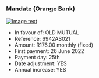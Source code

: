 ### Mandate (Orange Bank)

[![Image text]({{site.baseurl}}/assets/img/mandate.png)](https://preprod.nanoteq.com/orange/qrinfo?qrstring=TlE0MQpPTEQgTVVUVUFMCjY5NDJBUzAyMQpSMTc2LjAwIG1vbnRobHkgKGZpeGVkKQoyNiBKdW5lIDIwMjIKMjV0aApZRVMKWUVTCnd3dy5ncmVlbmJhbmsuY29tCm9KMUZCNEhQV0JPbmMwQ21oNG5Ed09XTzJTVUx6WXhLWGU1Nk15VFUzcllERS9xT2NiaTRsQk5nLzBzSXhOTEovMGx2OW5JWDlwa0xVYSt5VjN6TlFhUT0=)

- In favour of: OLD MUTUAL
- Reference: 6942AS021
- Amount: R176.00 monthly (fixed)
- First payment: 26 June 2022
- Payment day: 25th
- Date adjustment: YES
- Annual increase: YES
